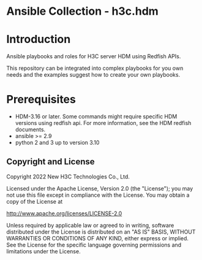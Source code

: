 # Ansible Collection - h3c.hdm

# Introduction

Ansible playbooks and roles for H3C server HDM using Redfish APIs.

This repository can be integrated into complex playbooks for you own needs and the examples suggest how to create your own playbooks. 

# Prerequisites
*	HDM-3.16 or later. Some commands might require specific HDM versions using redfish api. For more information, see the HDM redfish documents.
*	ansible >= 2.9
*	python 2 and 3 up to version 3.10



Copyright and License
---------------------

Copyright 2022 New H3C Technologies Co., Ltd.

Licensed under the Apache License, Version 2.0 (the "License"); you may
not use this file except in compliance with the License. You may obtain
a copy of the License at

http://www.apache.org/licenses/LICENSE-2.0

Unless required by applicable law or agreed to in writing, software
distributed under the License is distributed on an "AS IS" BASIS, WITHOUT
WARRANTIES OR CONDITIONS OF ANY KIND, either express or implied. See the
License for the specific language governing permissions and limitations
under the License.
